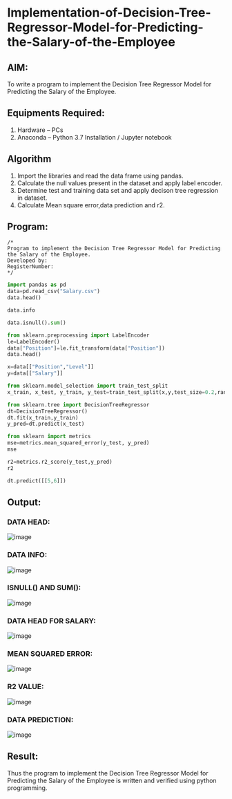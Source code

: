 # Implementation-of-Decision-Tree-Regressor-Model-for-Predicting-the-Salary-of-the-Employee

## AIM:
To write a program to implement the Decision Tree Regressor Model for Predicting the Salary of the Employee.

## Equipments Required:
1. Hardware – PCs
2. Anaconda – Python 3.7 Installation / Jupyter notebook

## Algorithm
1. Import the libraries and read the data frame using pandas.
2. Calculate the null values present in the dataset and apply label encoder.
3. Determine test and training data set and apply decison tree regression in dataset.
4. Calculate Mean square error,data prediction and r2.

## Program:
```
/*
Program to implement the Decision Tree Regressor Model for Predicting the Salary of the Employee.
Developed by: 
RegisterNumber:  
*/
```
```py
import pandas as pd
data=pd.read_csv("Salary.csv")
data.head()

data.info

data.isnull().sum()

from sklearn.preprocessing import LabelEncoder
le=LabelEncoder()
data["Position"]=le.fit_transform(data["Position"])
data.head()

x=data[["Position","Level"]]
y=data[["Salary"]]

from sklearn.model_selection import train_test_split
x_train, x_test, y_train, y_test=train_test_split(x,y,test_size=0.2,random_state=2)

from sklearn.tree import DecisionTreeRegressor
dt=DecisionTreeRegressor()
dt.fit(x_train,y_train)
y_pred=dt.predict(x_test)

from sklearn import metrics
mse=metrics.mean_squared_error(y_test, y_pred)
mse

r2=metrics.r2_score(y_test,y_pred)
r2

dt.predict([[5,6]])
```
## Output:

### DATA HEAD:
![image](https://github.com/user-attachments/assets/522c6ed0-dc02-4cdd-b8bd-db3ba241d946)


### DATA INFO:
![image](https://github.com/user-attachments/assets/f710cdd1-e02d-474c-9bcb-1b06e1703f4f)


### ISNULL() AND SUM():
![image](https://github.com/user-attachments/assets/b06c86a6-8d8c-43b0-b6e6-6cf25d3dedb0)


### DATA HEAD FOR SALARY:
![image](https://github.com/user-attachments/assets/25a9d982-f39d-4bc7-8e70-b86de6571e04)


### MEAN SQUARED ERROR:
![image](https://github.com/user-attachments/assets/ab74598b-2ffe-4cad-a8fc-a615057c1744)


### R2 VALUE:
![image](https://github.com/user-attachments/assets/ab74598b-2ffe-4cad-a8fc-a615057c1744)


### DATA PREDICTION:
![image](https://github.com/user-attachments/assets/ce6b76c4-13eb-406a-a61e-56b9f6cd66a1)


## Result:
Thus the program to implement the Decision Tree Regressor Model for Predicting the Salary of the Employee is written and verified using python programming.
